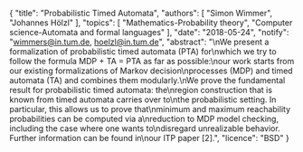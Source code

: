 {
    "title": "Probabilistic Timed Automata",
    "authors": [
        "Simon Wimmer",
        "Johannes Hölzl"
    ],
    "topics": [
        "Mathematics-Probability theory",
        "Computer science-Automata and formal languages"
    ],
    "date": "2018-05-24",
    "notify": "wimmers@in.tum.de, hoelzl@in.tum.de",
    "abstract": "\nWe present a formalization of probabilistic timed automata (PTA) for\nwhich we try to follow the formula MDP + TA = PTA as far as possible:\nour work starts from our existing formalizations of Markov decision\nprocesses (MDP) and timed automata (TA) and combines them modularly.\nWe prove the fundamental result for probabilistic timed automata: the\nregion construction that is known from timed automata carries over to\nthe probabilistic setting. In particular, this allows us to prove that\nminimum and maximum reachability probabilities can be computed via a\nreduction to MDP model checking, including the case where one wants to\ndisregard unrealizable behavior. Further information can be found in\nour ITP paper [2].",
    "licence": "BSD"
}